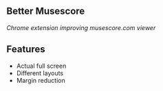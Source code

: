 ## Better Musescore
_Chrome extension improving musescore.com viewer_

## Features
- Actual full screen
- Different layouts
- Margin reduction


